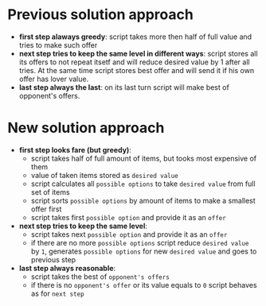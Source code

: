 # Previous solution approach

* **first step alaways greedy**: script takes more then half of full value and tries to make such offer
* **next step tries to keep the same level in different ways**: script stores all its offers to not repeat itsetf and will reduce desired value by 1 after all tries. At the same time script stores best offer and will send it if his own offer has lover value.
* **last step always the last**: on its last turn script will make best of opponent's offers.

# New solution approach

* **first step looks fare (but greedy)**:
  * script takes half of full amount of items, but tooks most expensive of them
  * value of taken items stored as `desired value`
  * script calculates all `possible options` to take `desired value` from full set of items
  * script sorts `possible options` by amount of items to make a smallest offer first
  * script takes first `possible option` and provide it as an `offer`
* **next step tries to keep the same level**:
  * script takes next `possible option` and provide it as an `offer`
  * if there are no more `possible options` script reduce `desired value` by `1`, generates `possible options` for new `desired value` and goes to previous step
* **last step always reasonable**:
   * script takes the best of `opponent's offers`
   * if there is no `opponent's offer` or its value equals to `0` script behaves as for `next step`
